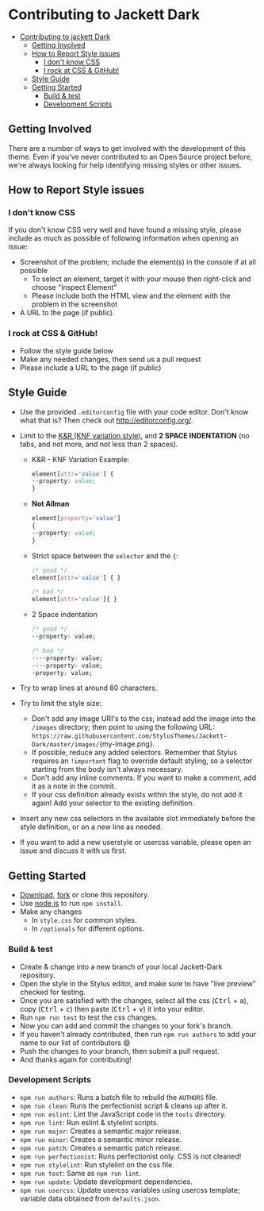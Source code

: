 # Contributing to Jackett Dark

- [Contributing to jackett Dark](#contributing-to-jackett-dark)
  - [Getting Involved](#getting-involved)
  - [How to Report Style issues](#how-to-report-style-issues)
    - [I don't know CSS](#i-dont-know-css)
    - [I rock at CSS & GitHub!](#i-rock-at-css--github)
  - [Style Guide](#style-guide)
  - [Getting Started](#getting-started)
    - [Build & test](#build--test)
    - [Development Scripts](#development-scripts)

## Getting Involved

There are a number of ways to get involved with the development of this theme. Even if you've never contributed to an Open Source project before, we're always looking for help identifying missing styles or other issues.

## How to Report Style issues

### I don't know CSS

If you don't know CSS very well and have found a missing style, please include as much as possible of following information when opening an issue:

-   Screenshot of the problem; include the element(s) in the console if at all possible
    - To select an element, target it with your mouse then right-click and choose "Inspect Element"
    - Please include both the HTML view and the element with the problem in the screenshot
- A URL to the page (if public).

### I rock at CSS & GitHub!

- Follow the style guide below
- Make any needed changes, then send us a pull request
- Please include a URL to the page (if public)

## Style Guide

- Use the provided `.editorconfig` file with your code editor. Don't know what that is? Then check out <http://editorconfig.org/>.
-   Limit to the [K&R (KNF variation style)](https://en.wikipedia.org/wiki/Indentation_style#Variant:_BSD_KNF), and **2 SPACE INDENTATION** (no tabs, and not more, and not less than 2 spaces).

    -   K&R - KNF Variation Example:

        ```css
        element[attr='value'] {
        ··property: value;
        }
        ```

    -   **Not Allman**

        ```css
        element[property='value']
        {
        ··property: value;
        }
        ```

    -   Strict space between the `selector` and the `{`:

        ```css
        /* good */
        element[attr='value'] { }

        /* bad */
        element[attr='value']{ }
        ```

    -   2 Space indentation

        ```css
        /* good */
        ··property: value;

        /* bad */
        ····property: value;
        ----property: value;
        ·property: value;
        ```

- Try to wrap lines at around 80 characters.
-   Try to limit the style size:
    - Don't add any image URI's to the css; instead add the image into the `/images` directory; then point to using the following URL: `https://raw.githubusercontent.com/StylusThemes/Jackett-Dark/master/images/`{my-image.png}.
    - If possible, reduce any added selectors. Remember that Stylus requires an `!important` flag to override default styling, so a selector starting from the body isn't always necessary.
    - Don't add any inline comments. If you want to make a comment, add it as a note in the commit.
    - If your css definition already exists within the style, do not add it again! Add your selector to the existing definition.
- Insert any new css selectors in the available slot immediately before the style definition, or on a new line as needed.
- If you want to add a new userstyle or usercss variable, please open an issue and discuss it with us first.

## Getting Started

- [Download](https://github.com/StylusThemes/Jackett-Dark/archive/master.zip), [fork](https://github.com/StylusThemes/Jackett-Dark/fork) or clone this repository.
- Use [node.js](http://nodejs.org/) to run `npm install`.
- Make any changes
  - In `style.css` for common styles.
  - In `/optionals` for different options.

### Build & test

- Create & change into a new branch of your local Jackett-Dark repository.
- Open the style in the Stylus editor, and make sure to have "live preview" checked for testing.
- Once you are satisfied with the changes, select all the css (<kbd>Ctrl</kbd> + <kbd>a</kbd>), copy (<kbd>Ctrl</kbd> + <kbd>c</kbd>) then paste (<kbd>Ctrl</kbd> + <kbd>v</kbd>) it into your editor.
- Run `npm run test` to test the css changes.
- Now you can add and commit the changes to your fork's branch.
- If you haven't already contributed, then run `npm run authors` to add your name to our list of contributors :smile:
- Push the changes to your branch, then submit a pull request.
- And thanks again for contributing!

### Development Scripts

- `npm run authors`: Runs a batch file to rebuild the `AUTHORS` file.
- `npm run clean`: Runs the perfectionist script & cleans up after it.
- `npm run eslint`: Lint the JavaScript code in the `tools` directory.
- `npm run lint`: Run eslint & stylelint scripts.
- `npm run major`: Creates a semantic major release.
- `npm run minor`: Creates a semantic minor release.
- `npm run patch`: Creates a semantic patch release.
- `npm run perfectionist`: Runs perfectionist only. CSS is not cleaned!
- `npm run stylelint`: Run stylelint on the css file.
- `npm run test`: Same as `npm run lint`.
- `npm run update`: Update development dependencies.
- `npm run usercss`: Update usercss variables using usercss template; variable data obtained from `defaults.json`.
